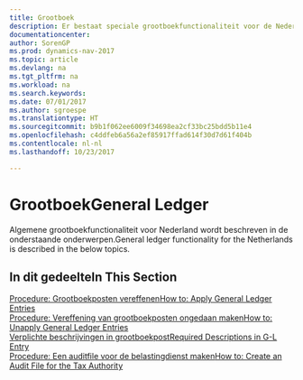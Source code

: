 ```yaml
---
title: Grootboek
description: Er bestaat speciale grootboekfunctionaliteit voor de Nederlandse versie van [!INCLUDE[navnow](../../includes/navnow_md.md)].
documentationcenter: 
author: SorenGP
ms.prod: dynamics-nav-2017
ms.topic: article
ms.devlang: na
ms.tgt_pltfrm: na
ms.workload: na
ms.search.keywords: 
ms.date: 07/01/2017
ms.author: sgroespe
ms.translationtype: HT
ms.sourcegitcommit: b9b1f062ee6009f34698ea2cf33bc25bdd5b11e4
ms.openlocfilehash: c4ddfeb6a56a2ef85917ffad614f30d7d61f404b
ms.contentlocale: nl-nl
ms.lasthandoff: 10/23/2017

---
```

# <a name="general-ledger"></a><span data-ttu-id="83f81-103">Grootboek</span><span class="sxs-lookup"><span data-stu-id="83f81-103">General Ledger</span></span>
<span data-ttu-id="83f81-104">Algemene grootboekfunctionaliteit voor Nederland wordt beschreven in de onderstaande onderwerpen.</span><span class="sxs-lookup"><span data-stu-id="83f81-104">General ledger functionality for the Netherlands is described in the below topics.</span></span>

## <a name="in-this-section"></a><span data-ttu-id="83f81-105">In dit gedeelte</span><span class="sxs-lookup"><span data-stu-id="83f81-105">In This Section</span></span>
[<span data-ttu-id="83f81-106">Procedure: Grootboekposten vereffenen</span><span class="sxs-lookup"><span data-stu-id="83f81-106">How to: Apply General Ledger Entries</span></span>](../France/how-to-apply-general-ledger-entries.md)  
[<span data-ttu-id="83f81-107">Procedure: Vereffening van grootboekposten ongedaan maken</span><span class="sxs-lookup"><span data-stu-id="83f81-107">How to: Unapply General Ledger Entries</span></span>](../France/how-to-unapply-general-ledger-entries.md)  
[<span data-ttu-id="83f81-108">Verplichte beschrijvingen in grootboekpost</span><span class="sxs-lookup"><span data-stu-id="83f81-108">Required Descriptions in G-L Entry</span></span>](required-descriptions-in-g-l-entry.md)  
[<span data-ttu-id="83f81-109">Procedure: Een auditfile voor de belastingdienst maken</span><span class="sxs-lookup"><span data-stu-id="83f81-109">How to: Create an Audit File for the Tax Authority</span></span>](how-to-create-an-audit-file-for-the-tax-authority.md)

